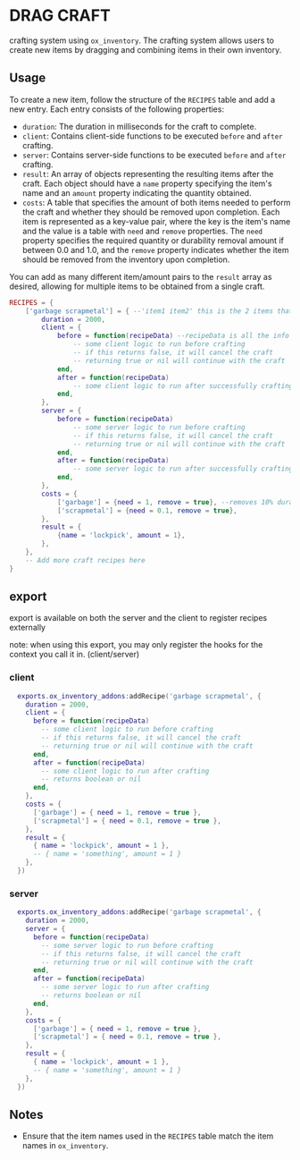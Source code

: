 # DRAG CRAFT

crafting system using `ox_inventory`. The crafting system allows users to create new items by dragging and combining items in their own inventory.

## Usage

To create a new item, follow the structure of the `RECIPES` table and add a new entry. Each entry consists of the following properties:

- `duration`: The duration in milliseconds for the craft to complete.
- `client`: Contains client-side functions to be executed `before` and `after` crafting.
- `server`: Contains server-side functions to be executed `before` and `after` crafting.
- `result`: An array of objects representing the resulting items after the craft. Each object should have a `name` property specifying the item's name and an `amount` property indicating the quantity obtained.
- `costs`: A table that specifies the amount of both items needed to perform the craft and whether they should be removed upon completion. Each item is represented as a key-value pair, where the key is the item's name and the value is a table with `need` and `remove` properties. The `need` property specifies the required quantity or durability removal amount if between 0.0 and 1.0, and the `remove` property indicates whether the item should be removed from the inventory upon completion.

You can add as many different item/amount pairs to the `result` array as desired, allowing for multiple items to be obtained from a single craft.

```lua
RECIPES = {
    ['garbage scrapmetal'] = { --'item1 item2' this is the 2 items that will be dragged ontop of eachother seperated by a single space
        duration = 2000,
        client = {
            before = function(recipeData) --recipeData is all the info defined here for this specific recipe.
                -- some client logic to run before crafting
                -- if this returns false, it will cancel the craft
                -- returning true or nil will continue with the craft
            end,
            after = function(recipeData)
                -- some client logic to run after successfully crafting
            end,
        },
        server = {
            before = function(recipeData)
                -- some server logic to run before crafting
                -- if this returns false, it will cancel the craft
                -- returning true or nil will continue with the craft
            end,
            after = function(recipeData)
                -- some server logic to run after successfully crafting
            end,
        },
        costs = {
            ['garbage'] = {need = 1, remove = true}, --removes 10% durability everytime its used in a craft. so this would allow 10 uses. 10 * 10 = 100
            ['scrapmetal'] = {need = 0.1, remove = true},
        },
        result = {
            {name = 'lockpick', amount = 1},
        },
    },
    -- Add more craft recipes here
}
```

## export

export is available on both the server and the client to register recipes externally

note: when using this export, you may only register the hooks for the context you call it in. (client/server)

### client

```lua
  exports.ox_inventory_addons:addRecipe('garbage scrapmetal', {
    duration = 2000,
    client = {
      before = function(recipeData)
        -- some client logic to run before crafting
        -- if this returns false, it will cancel the craft
        -- returning true or nil will continue with the craft
      end,
      after = function(recipeData)
        -- some client logic to run after crafting
        -- returns boolean or nil
      end,
    },
    costs = {
      ['garbage'] = { need = 1, remove = true },
      ['scrapmetal'] = { need = 0.1, remove = true },
    },
    result = {
      { name = 'lockpick', amount = 1 },
      -- { name = 'something', amount = 1 }
    },
  })
```

### server

```lua
  exports.ox_inventory_addons:addRecipe('garbage scrapmetal', {
    duration = 2000,
    server = {
      before = function(recipeData)
        -- some server logic to run before crafting
        -- if this returns false, it will cancel the craft
        -- returning true or nil will continue with the craft
      end,
      after = function(recipeData)
        -- some server logic to run after crafting
        -- returns boolean or nil
      end,
    },
    costs = {
      ['garbage'] = { need = 1, remove = true },
      ['scrapmetal'] = { need = 0.1, remove = true },
    },
    result = {
      { name = 'lockpick', amount = 1 },
      -- { name = 'something', amount = 1 }
    },
  })
```

## Notes

- Ensure that the item names used in the `RECIPES` table match the item names in `ox_inventory`.
